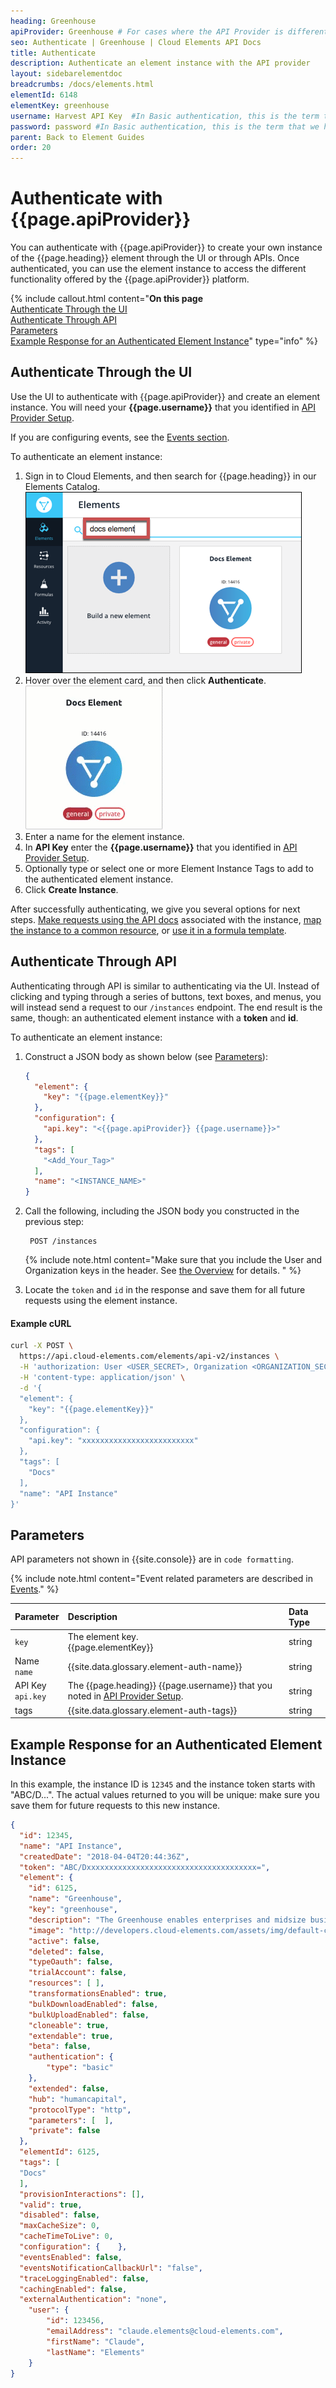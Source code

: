 ```yaml
---
heading: Greenhouse
apiProvider: Greenhouse # For cases where the API Provider is different than the element name. e;g;, ServiceNow vs. ServiceNow Oauth
seo: Authenticate | Greenhouse | Cloud Elements API Docs
title: Authenticate
description: Authenticate an element instance with the API provider
layout: sidebarelementdoc
breadcrumbs: /docs/elements.html
elementId: 6148
elementKey: greenhouse
username: Harvest API Key  #In Basic authentication, this is the term that we have mapped to our "username" parameter
password: password #In Basic authentication, this is the term that we have mapped to our "password" parameter
parent: Back to Element Guides
order: 20
---
```


# Authenticate with {{page.apiProvider}}

You can authenticate with {{page.apiProvider}} to create your own instance of the {{page.heading}} element through the UI or through APIs. Once authenticated, you can use the element instance to access the different functionality offered by the {{page.apiProvider}} platform.

{% include callout.html content="<strong>On this page</strong></br><a href=#authenticate-through-the-ui>Authenticate Through the UI</a></br><a href=#authenticate-through-api>Authenticate Through API</a></br><a href=#parameters>Parameters</a></br><a href=#example-response-for-an-authenticated-element-instance>Example Response for an Authenticated Element Instance</a>" type="info" %}

## Authenticate Through the UI

Use the UI to authenticate with {{page.apiProvider}} and create an element instance. You will need your **{{page.username}}** that you identified in [API Provider Setup](setup.html).

If you are configuring events, see the [Events section](events.html).

To authenticate an element instance:

1. Sign in to Cloud Elements, and then search for {{page.heading}} in our Elements Catalog.
![Search](/assets/img/elements/element-search2.png)
4. Hover over the element card, and then click **Authenticate**.
![Create Instance](/assets/img/elements/authenticate-instance.gif)
5. Enter a name for the element instance.
6. In **API Key**  enter the  **{{page.username}}** that you identified in [API Provider Setup](setup.html).
9. Optionally type or select one or more Element Instance Tags to add to the authenticated element instance.
7. Click **Create Instance**.

After successfully authenticating, we give you several options for next steps. [Make requests using the API docs](/docs/guides/elements/instances.html) associated with the instance, [map the instance to a common resource](/docs/guides/common-resources/mapping.html), or [use it in a formula template](/docs/guides/formulasC2/build-template.html).

## Authenticate Through API

Authenticating through API is similar to authenticating via the UI. Instead of clicking and typing through a series of buttons, text boxes, and menus, you will instead send a request to our `/instances` endpoint. The end result is the same, though: an authenticated element instance with a  **token** and **id**.

To authenticate an element instance:

1. Construct a JSON body as shown below (see [Parameters](#parameters)):


    ```json
    {
      "element": {
        "key": "{{page.elementKey}}"
      },
      "configuration": {
        "api.key": "<{{page.apiProvider}} {{page.username}}>"
      },
      "tags": [
        "<Add_Your_Tag>"
      ],
      "name": "<INSTANCE_NAME>"
    }
    ```

1. Call the following, including the JSON body you constructed in the previous step:

        POST /instances

    {% include note.html content="Make sure that you include the User and Organization keys in the header. See <a href=index.html#authenticating-with-cloud-elements>the Overview</a> for details. " %}

1. Locate the `token` and `id` in the response and save them for all future requests using the element instance.

#### Example cURL

```bash
curl -X POST \
  https://api.cloud-elements.com/elements/api-v2/instances \
  -H 'authorization: User <USER_SECRET>, Organization <ORGANIZATION_SECRET>' \
  -H 'content-type: application/json' \
  -d '{
  "element": {
    "key": "{{page.elementKey}}"
  },
  "configuration": {
    "api.key": "xxxxxxxxxxxxxxxxxxxxxxxxx"
  },
  "tags": [
    "Docs"
  ],
  "name": "API Instance"
}'
```
## Parameters

API parameters not shown in {{site.console}} are in `code formatting`.

{% include note.html content="Event related parameters are described in <a href=events.html>Events</a>." %}

| Parameter | Description   | Data Type |
| :------------- | :------------- | :------------- |
| `key` | The element key.<br>{{page.elementKey}}  | string  |
|  Name</br>`name` |  {{site.data.glossary.element-auth-name}}  | string  |
| API Key</br>`api.key` | The {{page.heading}} {{page.username}} that you noted in [API Provider Setup](setup.html). |  string |
| tags | {{site.data.glossary.element-auth-tags}} | string |

## Example Response for an Authenticated Element Instance

In this example, the instance ID is `12345` and the instance token starts with "ABC/D...". The actual values returned to you will be unique: make sure you save them for future requests to this new instance.

```json
{
  "id": 12345,
  "name": "API Instance",
  "createdDate": "2018-04-04T20:44:36Z",
  "token": "ABC/Dxxxxxxxxxxxxxxxxxxxxxxxxxxxxxxxxxxxxxx=",
  "element": {
    "id": 6125,
    "name": "Greenhouse",
    "key": "greenhouse",
    "description": "The Greenhouse enables enterprises and midsize businesses to recruit top performers with the right talent skills, aligning them to key goals and performance while developing and compensating them appropriately.",
    "image": "http://developers.cloud-elements.com/assets/img/default-ce-logo-element-builder.png",
    "active": false,
    "deleted": false,
    "typeOauth": false,
    "trialAccount": false,
    "resources": [ ],
    "transformationsEnabled": true,
    "bulkDownloadEnabled": false,
    "bulkUploadEnabled": false,
    "cloneable": true,
    "extendable": true,
    "beta": false,
    "authentication": {
        "type": "basic"
    },
    "extended": false,
    "hub": "humancapital",
    "protocolType": "http",
    "parameters": [  ],
    "private": false
  },
  "elementId": 6125,
  "tags": [
  "Docs"
  ],
  "provisionInteractions": [],
  "valid": true,
  "disabled": false,
  "maxCacheSize": 0,
  "cacheTimeToLive": 0,
  "configuration": {    },
  "eventsEnabled": false,
  "eventsNotificationCallbackUrl": "false",
  "traceLoggingEnabled": false,
  "cachingEnabled": false,
  "externalAuthentication": "none",
    "user": {
        "id": 123456,
        "emailAddress": "claude.elements@cloud-elements.com",
        "firstName": "Claude",
        "lastName": "Elements"
    }
}
```
